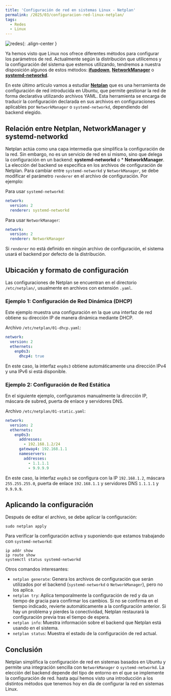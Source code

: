 ```yaml
---
title: 'Configuración de red en sistemas Linux - Netplan'
permalink: /2025/03/configuracion-red-linux-netplan/
tags:
  - Redes
  - Linux
---
```


![redes](https://www.josedomingo.org/pledin/assets/wp-content/uploads/2025/04/redes4.png){: .align-center }

Ya hemos visto que Linux nos ofrece diferentes métodos para configurar los parámetros de red. Actualmente según la distribución que utilicemos y la configuración del sistema que estemos utilizando, tendremos a nuestra disposición algunos de estos métodos: [**ifupdown**](https://www.josedomingo.org/pledin/2025/01/configuracion-red-linux-ifupdown/), [**NetworkManager**](https://www.josedomingo.org/pledin/2025/01/configuracion-red-linux-networkmanager/) o [**systemd-networkd**](https://www.josedomingo.org/pledin/2025/03/configuracion-red-linux-systemd-networkd/).

En este último artículo vamos a estudiar [**Netplan**](https://netplan.io/) que es una herramienta de configuración de red introducida en Ubuntu, que permite gestionar la red de forma declarativa utilizando archivos YAML. Esta herramienta se encarga de traducir la configuración declarada en sus archivos en configuraciones aplicables por `NetworkManager` o `systemd-networkd`, dependiendo del backend elegido.

## Relación entre Netplan, NetworkManager y systemd-networkd

Netplan actúa como una capa intermedia que simplifica la configuración de la red. Sin embargo, no es un servicio de red en sí mismo, sino que delega la configuración en un backend: **systemd-networkd** o * **NetworkManager**.
La elección del backend se especifica en los archivos de configuración de Netplan. Para cambiar entre `systemd-networkd` y `NetworkManager`, se debe modificar el parámetro `renderer` en el archivo de configuración. Por ejemplo:

Para usar `systemd-networkd`:

```yaml
network:
  version: 2
  renderer: systemd-networkd
```

Para usar `NetworkManager`:

```yaml
network:
  version: 2
  renderer: NetworkManager
```

Si `renderer` no está definido en ningún archivo de configuración, el sistema usará el backend por defecto de la distribución.

<!--more-->

## Ubicación y formato de configuración

Las configuraciones de Netplan se encuentran en el directorio `/etc/netplan/`, usualmente en archivos con extensión `.yaml`.

### Ejemplo 1: Configuración de Red Dinámica (DHCP)

Este ejemplo muestra una configuración en la que una interfaz de red obtiene su dirección IP de manera dinámica mediante DHCP.

Archivo `/etc/netplan/01-dhcp.yaml`:

```yaml
network:
  version: 2
  ethernets:
    enp0s3:
      dhcp4: true
```

En este caso, la interfaz `enp0s3` obtiene automáticamente una dirección IPv4 y una IPv6 si está disponible.

### Ejemplo 2: Configuración de Red Estática

En el siguiente ejemplo, configuramos manualmente la dirección IP, máscara de subred, puerta de enlace y servidores DNS.

Archivo `/etc/netplan/01-static.yaml`:

```yaml
network:
  version: 2
  ethernets:
    enp0s3:
      addresses:
        - 192.168.1.2/24
      gateway4: 192.168.1.1
      nameservers:
        addresses:
          - 1.1.1.1
          - 9.9.9.9
```

En este caso, la interfaz `enp0s3` se configura con la IP `192.168.1.2`, máscara `255.255.255.0`, puerta de enlace `192.168.1.1` y servidores DNS `1.1.1.1` y `9.9.9.9`.

## Aplicando la configuración

Después de editar el archivo, se debe aplicar la configuración:

```
sudo netplan apply
```

Para verificar la configuración activa y suponiendo que estamos trabajando con `systemd-networkd`:

```
ip addr show
ip route show
systemctl status systemd-networkd
```

Otros comandos interesantes:

* `netplan generate`: Genera los archivos de configuración que serán utilizados por el backend (`systemd-networkd` o `NetworkManager`), pero no los aplica.  
* `netplan try`: Aplica temporalmente la configuración de red y da un tiempo de gracia para confirmar los cambios. Si no se confirma en el tiempo indicado, revierte automáticamente a la configuración anterior. Si hay un problema y pierdes la conectividad, Netplan restaurará la configuración previa tras el tiempo de espera.  
* `netplan info`: Muestra información sobre el backend que Netplan está usando en el sistema.  
* `netplan status`: Muestra el estado de la configuración de red actual.  

## Conclusión

Netplan simplifica la configuración de red en sistemas basados en Ubuntu y permite una integración sencilla con `NetworkManager` o `systemd-networkd`. La elección del backend depende del tipo de entorno en el que se implemente la configuración de red. hasta aquí hemos visto una introducción a los distintos métodos que tenemos hoy en día de configurar la red en sistemas Linux.


